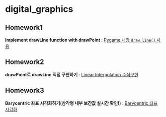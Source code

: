 # digital_graphics
## Homework1
**Implement drawLine function with drawPoint**  : [Pygame 내장 `draw.line()` 사용](https://youtu.be/1EW8ZgAHLf8)

## Homework2
**drawPoint로 drawLine 직접 구현하기** : [Linear Interpolation 수식구현](https://youtu.be/bVGNM2krYKk?si=2kS9G4iIpK4Cky2n)

## Homework3
**Barycentric 좌표 시각화하기(삼각형 내부 보간값 실시간 확인!)** : [Barycentric 좌표 시각화](https://youtu.be/EkQllDetNT4)
